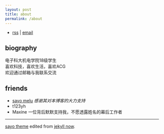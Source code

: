 ```yaml
---
layout: post
title: about
permalink: /about
---
```


- [rss](/feed.xml) |
[email](mailto:kisonhe@outlook.com)


## biography

 电子科大机电学院18级学生  
 喜欢科技，喜欢生活，喜欢ACG  
 欢迎通过邮箱与我联系交流




## friends

- [sayo melu](https://sayo-melu.xyz/) *感谢其对本博客的大力支持*
- t123yh
- Maxine 一位背后默默支持我，不愿透露姓名的幕后工作者

---

[sayo theme](https://gitlab.com/sayo-melu/sayo-melu.xyz) edited from [jekyll now](https://github.com/barryclark/jekyll-now).
